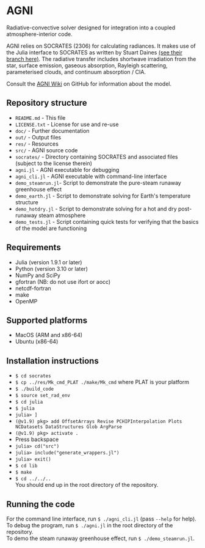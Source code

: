 # AGNI
Radiative-convective solver designed for integration into a coupled atmosphere-interior code.   

AGNI relies on SOCRATES (2306) for calculating radiances. It makes use of the Julia interface to SOCRATES as written by Stuart Daines [(see their branch here)](https://code.metoffice.gov.uk/trac/socrates/browser/main/branches/dev/stuartdaines/r1126_julia_interface). The radiative transfer includes shortwave irradiation from the star, surface emission, gaseous absorption, Rayleigh scattering, parameterised clouds, and continuum absorption / CIA.        

Consult the [AGNI Wiki](https://github.com/nichollsh/AGNI/wiki/An-overview) on GitHub for information about the model. 
    
## Repository structure 
* `README.md`       - This file
* `LICENSE.txt`     - License for use and re-use
* `doc/`            - Further documentation
* `out/`            - Output files
* `res/`            - Resources
* `src/`            - AGNI source code
* `socrates/`       - Directory containing SOCRATES and associated files (subject to the license therein)
* `agni.jl`         - AGNI executable for debugging
* `agni_cli.jl`     - AGNI executable with command-line interface
* `demo_steamrun.jl`- Script to demonstrate the pure-steam runaway greenhouse effect
* `demo_earth.jl`   - Script to demonstrate solving for Earth's temperature structure
* `demo_hotdry.jl`  - Script to demonstrate solving for a hot and dry post-runaway steam atmosphere
* `demo_tests.jl`   - Script containing quick tests for verifying that the basics of the model are functioning


## Requirements
* Julia (version 1.9.1 or later)
* Python (version 3.10 or later)
* NumPy and SciPy
* gfortran (NB: do not use ifort or aocc)
* netcdf-fortran
* make
* OpenMP

## Supported platforms
* MacOS (ARM and x86-64)
* Ubuntu (x86-64)


## Installation instructions
- `$ cd socrates`
- `$ cp ../res/Mk_cmd_PLAT ./make/Mk_cmd` where PLAT is your platform
- `$ ./build_code`
- `$ source set_rad_env`
- `$ cd julia`
- `$ julia`
- `julia> ]`
-  `(@v1.9) pkg> add OffsetArrays Revise PCHIPInterpolation Plots NCDatasets DataStructures Glob ArgParse`
-  `(@v1.9) pkg> activate .`
-  Press backspace
-  `julia> cd("src")`
-  `julia> include("generate_wrappers.jl")`
-  `julia> exit()`
-  `$ cd lib`
-  `$ make`
-  `$ cd ../../..`   
You should end up in the root directory of the repository.    

## Running the code
For the command line interface, run `$ ./agni_cli.jl` (pass `--help` for help).     
To debug the program, run `$ ./agni.jl` in the root directory of the repository.       
To demo the steam runaway greenhouse effect, run `$ ./demo_steamrun.jl`.     


